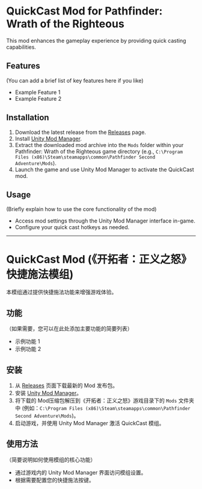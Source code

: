 # QuickCast Mod for Pathfinder: Wrath of the Righteous

This mod enhances the gameplay experience by providing quick casting capabilities.

## Features
(You can add a brief list of key features here if you like)

*   Example Feature 1
*   Example Feature 2

## Installation

1.  Download the latest release from the [Releases](https://github.com/Yunke-17/WOTR_QuickCast/releases) page.
2.  Install [Unity Mod Manager](https://github.com/newman55/unity-mod-manager).
3.  Extract the downloaded mod archive into the `Mods` folder within your Pathfinder: Wrath of the Righteous game directory (e.g., `C:\Program Files (x86)\Steam\steamapps\common\Pathfinder Second Adventure\Mods`).
4.  Launch the game and use Unity Mod Manager to activate the QuickCast mod.

## Usage
(Briefly explain how to use the core functionality of the mod)

*   Access mod settings through the Unity Mod Manager interface in-game.
*   Configure your quick cast hotkeys as needed.

---

# QuickCast Mod (《开拓者：正义之怒》快捷施法模组)

本模组通过提供快捷施法功能来增强游戏体验。

## 功能
（如果需要，您可以在此处添加主要功能的简要列表）

*   示例功能 1
*   示例功能 2

## 安装

1.  从 [Releases](https://github.com/Yunke-17/WOTR_QuickCast/releases) 页面下载最新的 Mod 发布包。
2.  安装 [Unity Mod Manager](https://github.com/newman55/unity-mod-manager)。
3.  将下载的 Mod压缩包解压到《开拓者：正义之怒》游戏目录下的 `Mods` 文件夹中 (例如：`C:\Program Files (x86)\Steam\steamapps\common\Pathfinder Second Adventure\Mods`)。
4.  启动游戏，并使用 Unity Mod Manager 激活 QuickCast 模组。

## 使用方法
（简要说明如何使用模组的核心功能）

*   通过游戏内的 Unity Mod Manager 界面访问模组设置。
*   根据需要配置您的快捷施法按键。
